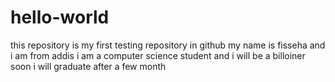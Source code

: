 # hello-world
this repository is my first testing repository in github
my name is fisseha and i am from addis
i am a computer science student and i will be a billoiner soon
i will graduate after a few month
